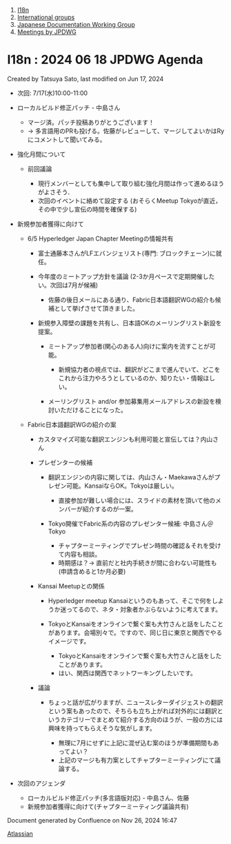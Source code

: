 1. [I18n](index.html)
2. [International groups](International-groups_22970373.html)
3. [Japanese Documentation Working Group](Japanese-Documentation-Working-Group_22970444.html)
4. [Meetings by JPDWG](Meetings-by-JPDWG_22970537.html)

# I18n : 2024 06 18 JPDWG Agenda

Created by Tatsuya Sato, last modified on Jun 17, 2024

- 次回: 7/17(水)10:00-11:00
- ローカルビルド修正パッチ - 中島さん
  
  - マージ済。パッチ投稿ありがとうございます！
  - → 多言語用のPRも投げる。佐藤がレビューして、マージしてよいかはRyにコメントして聞いてみる。
- 強化月間について
  
  - 前回議論
    
    - 現行メンバーとしても集中して取り組む強化月間は作って進めるほうがよさそう．
    - 次回のイベントに絡めて設定する (おそらくMeetup Tokyoが直近，その中で少し宣伝の時間を確保する)
- 新規参加者獲得に向けて
  
  - 6/5 Hyperledger Japan Chapter Meetingの情報共有
    
    - 富士通藤本さんがLFエバンジェリスト(専門: ブロックチェーン)に就任。
    - 今年度のミートアップ方針を議論 (2-3か月ペースで定期開催したい。次回は7月が候補)
      
      - 佐藤の後日メールにある通り、Fabric日本語翻訳WGの紹介も候補として挙げさせて頂きました。
    - 新規参入障壁の課題を共有し、日本語OKのメーリングリスト新設を提案。
      
      - ミートアップ参加者(関心のある人)向けに案内を流すことが可能。
        
        - 新規協力者の視点では、翻訳がどこまで進んでいて、どこをこれから注力やろうとしているのか、知りたい・情報ほしい。
      - メーリングリスト and/or 参加募集用メールアドレスの新設を検討いただけることになった。
  - Fabric日本語翻訳WGの紹介の案
    
    - カスタマイズ可能な翻訳エンジンも利用可能と宣伝しては？内山さん
    - プレゼンターの候補
      
      - 翻訳エンジンの内容に関しては、内山さん・Maekawaさんがプレゼン可能。KansaiならOK。Tokyoは厳しい。
        
        - 直接参加が難しい場合には、スライドの素材を頂いて他のメンバーが紹介するのが一案。
      - Tokyo開催でFabric系の内容のプレゼンター候補: 中島さん＠Tokyo
        
        - チャプターミーティングでプレゼン時間の確認＆それを受けて内容も相談。
        - 時期感は？→ 直前だと社内手続きが間に合わない可能性も(申請含めると1か月必要)
    - Kansai Meetupとの関係
      
      - Hyperledger meetup Kansaiというのもあって、そこで何をしようか迷ってるので、ネタ・対象者かぶらないように考えてます。
      - TokyoとKansaiをオンラインで繋ぐ案も大竹さんと話をしたことがあります。会場別々で。ですので、同じ日に東京と関西でやるイメージです。
        
        - TokyoとKansaiをオンラインで繋ぐ案も大竹さんと話をしたことがあります。
        - はい、関西は関西でネットワーキングしたいです。
    - 議論
      
      - ちょっと話が広がりますが、ニュースレターダイジェストの翻訳という案もあったので、そちらも立ち上がれば対外的には翻訳というカテゴリーでまとめて紹介する方向のほうが、一般の方には興味を持ってもらえそうな気がします。
        
        - 無理に7月にせずに上記に混ぜ込む案のほうが準備期間もあってよい？
        - 上記のマージも有力案としてチャプターミーティングにて議論する。
- 次回のアジェンダ
  
  - ローカルビルド修正パッチ(多言語版対応) - 中島さん、佐藤
  - 新規参加者獲得に向けて(チャプターミーティング議論共有)

Document generated by Confluence on Nov 26, 2024 16:47

[Atlassian](http://www.atlassian.com/)
